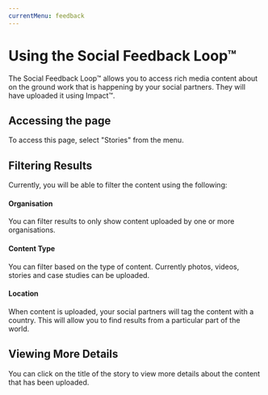 ```yaml
---
currentMenu: feedback
---
```


# Using the Social Feedback Loop&trade;

The Social Feedback Loop&trade; allows you to access rich media content about on the ground work that is happening by your social partners. They will have uploaded it using Impact&trade;.

## Accessing the page

To access this page, select "Stories" from the menu.

## Filtering Results

Currently, you will be able to filter the content using the following:

#### Organisation

You can filter results to only show content uploaded by one or more organisations.

#### Content Type

You can filter based on the type of content. Currently photos, videos, stories and case studies can be uploaded.

#### Location

When content is uploaded, your social partners will tag the content with a country. This will allow you to find results from a particular part of the world.

## Viewing More Details

You can click on the title of the story to view more details about the content that has been uploaded.
